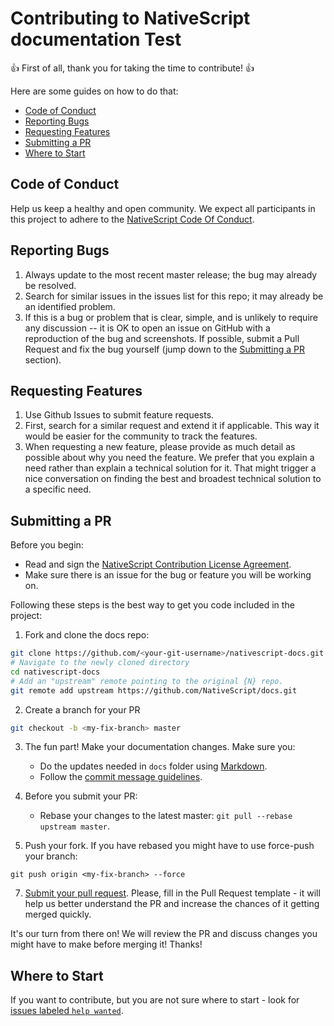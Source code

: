 # Contributing to NativeScript documentation Test

:+1: First of all, thank you for taking the time to contribute! :+1:

Here are some guides on how to do that:

<!-- TOC depthFrom:2 -->

- [Code of Conduct](#code-of-conduct)
- [Reporting Bugs](#reporting-bugs)
- [Requesting Features](#requesting-features)
- [Submitting a PR](#submitting-a-pr)
- [Where to Start](#where-to-start)

<!-- /TOC -->

##  Code of Conduct
Help us keep a healthy and open community. We expect all participants in this project to adhere to the [NativeScript Code Of Conduct](https://github.com/NativeScript/codeofconduct).


## Reporting Bugs

1. Always update to the most recent master release; the bug may already be resolved.
2. Search for similar issues in the issues list for this repo; it may already be an identified problem.
3. If this is a bug or problem that is clear, simple, and is unlikely to require any discussion -- it is OK to open an issue on GitHub with a reproduction of the bug and screenshots. If possible, submit a Pull Request and fix the bug yourself (jump down to the [Submitting a PR](#submitting-a-pr) section).

## Requesting Features

1. Use Github Issues to submit feature requests.
2. First, search for a similar request and extend it if applicable. This way it would be easier for the community to track the features.
3. When requesting a new feature, please provide as much detail as possible about why you need the feature. We prefer that you explain a need rather than explain a technical solution for it. That might trigger a nice conversation on finding the best and broadest technical solution to a specific need.

## Submitting a PR

Before you begin:
* Read and sign the [NativeScript Contribution License Agreement](http://www.nativescript.org/cla).
* Make sure there is an issue for the bug or feature you will be working on.

Following these steps is the best way to get you code included in the project:

1. Fork and clone the docs repo:
```bash
git clone https://github.com/<your-git-username>/nativescript-docs.git
# Navigate to the newly cloned directory
cd nativescript-docs
# Add an "upstream" remote pointing to the original {N} repo.
git remote add upstream https://github.com/NativeScript/docs.git
```

2. Create a branch for your PR
```bash
git checkout -b <my-fix-branch> master
```

3. The fun part! Make your documentation changes. Make sure you:
    - Do the updates needed in `docs` folder using [Markdown](https://guides.github.com/features/mastering-markdown/).
    - Follow the [commit message guidelines](https://github.com/NativeScript/NativeScript/blob/master/CONTRIBUTING.md#-commit-message-guidelines).

5. Before you submit your PR:
    - Rebase your changes to the latest master: `git pull --rebase upstream master`.

6. Push your fork. If you have rebased you might have to use force-push your branch:
```
git push origin <my-fix-branch> --force
```

7. [Submit your pull request](https://github.com/NativeScript/docs/compare). Please, fill in the Pull Request template - it will help us better understand the PR and increase the chances of it getting merged quickly.

It's our turn from there on! We will review the PR and discuss changes you might have to make before merging it! Thanks! 


## Where to Start

If you want to contribute, but you are not sure where to start - look for [issues labeled `help wanted`](https://github.com/NativeScript/docs/issues?q=is%3Aopen+is%3Aissue+label%3A%22help+wanted%22).
